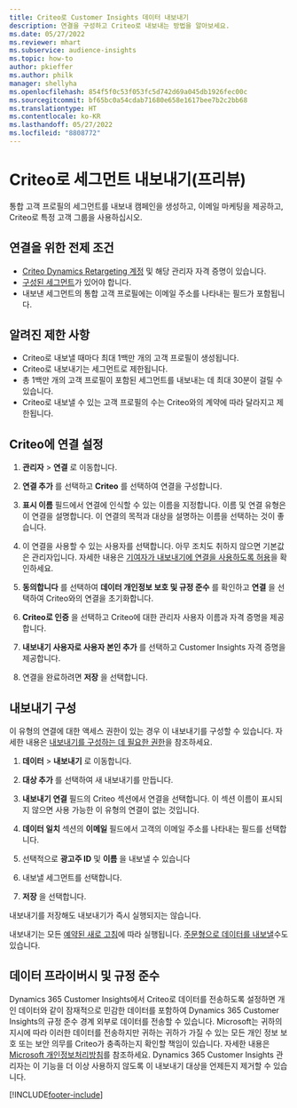 ```yaml
---
title: Criteo로 Customer Insights 데이터 내보내기
description: 연결을 구성하고 Criteo로 내보내는 방법을 알아보세요.
ms.date: 05/27/2022
ms.reviewer: mhart
ms.subservice: audience-insights
ms.topic: how-to
author: pkieffer
ms.author: philk
manager: shellyha
ms.openlocfilehash: 854f5f0c53f053fc5d742d69a045db1926fec00c
ms.sourcegitcommit: bf65bc0a54cdab71680e658e1617bee7b2c2bb68
ms.translationtype: HT
ms.contentlocale: ko-KR
ms.lasthandoff: 05/27/2022
ms.locfileid: "8808772"
---
```

# <a name="export-segments-to-criteo-preview"></a>Criteo로 세그먼트 내보내기(프리뷰)

통합 고객 프로필의 세그먼트를 내보내 캠페인을 생성하고, 이메일 마케팅을 제공하고, Criteo로 특정 고객 그룹을 사용하십시오.

## <a name="prerequisites-for-connection"></a>연결을 위한 전제 조건

-   [Criteo Dynamics Retargeting 계정](https://www.criteo.com/login/) 및 해당 관리자 자격 증명이 있습니다.
-   [구성된 세그먼트](segments.md)가 있어야 합니다.
-   내보낸 세그먼트의 통합 고객 프로필에는 이메일 주소를 나타내는 필드가 포함됩니다.

## <a name="known-limitations"></a>알려진 제한 사항

- Criteo로 내보낼 때마다 최대 1백만 개의 고객 프로필이 생성됩니다.
- Criteo로 내보내기는 세그먼트로 제한됩니다.
- 총 1백만 개의 고객 프로필이 포함된 세그먼트를 내보내는 데 최대 30분이 걸릴 수 있습니다. 
- Criteo로 내보낼 수 있는 고객 프로필의 수는 Criteo와의 계약에 따라 달라지고 제한됩니다.

## <a name="set-up-connection-to-criteo"></a>Criteo에 연결 설정

1. **관리자** > **연결** 로 이동합니다.

1. **연결 추가** 를 선택하고 **Criteo** 를 선택하여 연결을 구성합니다.

1. **표시 이름** 필드에서 연결에 인식할 수 있는 이름을 지정합니다. 이름 및 연결 유형은 이 연결을 설명합니다. 이 연결의 목적과 대상을 설명하는 이름을 선택하는 것이 좋습니다.

1. 이 연결을 사용할 수 있는 사용자를 선택합니다. 아무 조치도 취하지 않으면 기본값은 관리자입니다. 자세한 내용은 [기여자가 내보내기에 연결을 사용하도록 허용](connections.md#allow-contributors-to-use-a-connection-for-exports)을 확인하세요.

1. **동의합니다** 를 선택하여 **데이터 개인정보 보호 및 규정 준수** 를 확인하고 **연결** 을 선택하여 Criteo와의 연결을 초기화합니다.

1. **Criteo로 인증** 을 선택하고 Criteo에 대한 관리자 사용자 이름과 자격 증명을 제공합니다. 

1. **내보내기 사용자로 사용자 본인 추가** 를 선택하고 Customer Insights 자격 증명을 제공합니다.

1. 연결을 완료하려면 **저장** 을 선택합니다.

## <a name="configure-an-export"></a>내보내기 구성

이 유형의 연결에 대한 액세스 권한이 있는 경우 이 내보내기를 구성할 수 있습니다. 자세한 내용은 [내보내기를 구성하는 데 필요한 권한](export-destinations.md#set-up-a-new-export)을 참조하세요.

1. **데이터** > **내보내기** 로 이동합니다.

1. **대상 추가** 를 선택하여 새 내보내기를 만듭니다.

1. **내보내기 연결** 필드의 Criteo 섹션에서 연결을 선택합니다. 이 섹션 이름이 표시되지 않으면 사용 가능한 이 유형의 연결이 없는 것입니다. 

1. **데이터 일치** 섹션의 **이메일** 필드에서 고객의 이메일 주소를 나타내는 필드를 선택합니다. 

1. 선택적으로 **광고주 ID** 및 **이름** 을 내보낼 수 있습니다

1. 내보낼 세그먼트를 선택합니다. 

1. **저장** 을 선택합니다.

내보내기를 저장해도 내보내기가 즉시 실행되지는 않습니다.

내보내기는 모든 [예약된 새로 고침](system.md#schedule-tab)에 따라 실행됩니다. [주문형으로 데이터를 내보낼](export-destinations.md#run-exports-on-demand)수도 있습니다. 

## <a name="data-privacy-and-compliance"></a>데이터 프라이버시 및 규정 준수

Dynamics 365 Customer Insights에서 Criteo로 데이터를 전송하도록 설정하면 개인 데이터와 같이 잠재적으로 민감한 데이터를 포함하여 Dynamics 365 Customer Insights의 규정 준수 경계 외부로 데이터를 전송할 수 있습니다. Microsoft는 귀하의 지시에 따라 이러한 데이터를 전송하지만 귀하는 귀하가 가질 수 있는 모든 개인 정보 보호 또는 보안 의무를 Criteo가 충족하는지 확인할 책임이 있습니다. 자세한 내용은 [Microsoft 개인정보처리방침](https://go.microsoft.com/fwlink/?linkid=396732)를 참조하세요.
Dynamics 365 Customer Insights 관리자는 이 기능을 더 이상 사용하지 않도록 이 내보내기 대상을 언제든지 제거할 수 있습니다.


[!INCLUDE[footer-include](includes/footer-banner.md)]
